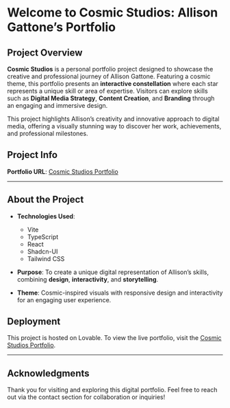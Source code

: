 # Welcome to Cosmic Studios: Allison Gattone’s Portfolio

## Project Overview

**Cosmic Studios** is a personal portfolio project designed to showcase the creative and professional journey of Allison Gattone. Featuring a cosmic theme, this portfolio presents an **interactive constellation** where each star represents a unique skill or area of expertise. Visitors can explore skills such as **Digital Media Strategy**, **Content Creation**, and **Branding** through an engaging and immersive design.

This project highlights Allison’s creativity and innovative approach to digital media, offering a visually stunning way to discover her work, achievements, and professional milestones.

## Project Info

**Portfolio URL**: [Cosmic Studios Portfolio](https://lovable.dev/projects/bce32c74-49aa-4772-895c-767e77b10e15)

---

## About the Project

- **Technologies Used**:
  - Vite
  - TypeScript
  - React
  - Shadcn-UI
  - Tailwind CSS

- **Purpose**:
  To create a unique digital representation of Allison’s skills, combining **design**, **interactivity**, and **storytelling**.

- **Theme**:
  Cosmic-inspired visuals with responsive design and interactivity for an engaging user experience.

## Deployment

This project is hosted on Lovable. To view the live portfolio, visit the [Cosmic Studios Portfolio](https://lovable.dev/projects/bce32c74-49aa-4772-895c-767e77b10e15).

---

## Acknowledgments

Thank you for visiting and exploring this digital portfolio. Feel free to reach out via the contact section for collaboration or inquiries!
